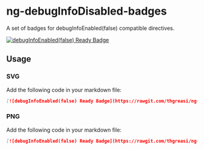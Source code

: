 # ng-debugInfoDisabled-badges
A set of badges for debugInfoEnabled(false) compatible directives.

[![debugInfoEnabled(false) Ready Badge](https://rawgit.com/thgreasi/ng-debugInfoDisabled-badges/master/badge1.svg)](https://docs.angularjs.org/guide/production#disabling-debug-data)

## Usage

### SVG

Add the following code in your markdown file:
```markdown
[![debugInfoEnabled(false) Ready Badge](https://rawgit.com/thgreasi/ng-debugInfoDisabled-badges/master/badge1.svg)](https://docs.angularjs.org/guide/production#disabling-debug-data)
```

### PNG

Add the following code in your markdown file:
```markdown
[![debugInfoEnabled(false) Ready Badge](https://rawgit.com/thgreasi/ng-debugInfoDisabled-badges/master/badge1.png)](https://docs.angularjs.org/guide/production#disabling-debug-data)
```